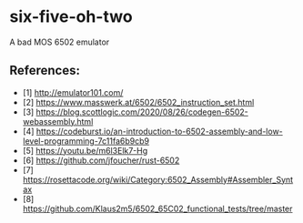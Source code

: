 # six-five-oh-two

A bad MOS 6502 emulator

## References:
* [1] http://emulator101.com/
* [2] https://www.masswerk.at/6502/6502_instruction_set.html
* [3] https://blog.scottlogic.com/2020/08/26/codegen-6502-webassembly.html
* [4] https://codeburst.io/an-introduction-to-6502-assembly-and-low-level-programming-7c11fa6b9cb9
* [5] https://youtu.be/m6l3Elk7-Hg
* [6] https://github.com/jfoucher/rust-6502
* [7] https://rosettacode.org/wiki/Category:6502_Assembly#Assembler_Syntax
* [8] https://github.com/Klaus2m5/6502_65C02_functional_tests/tree/master
